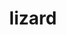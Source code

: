 ---
title: "lizard"
layout: cache
categories: [package, v2025.07.0]
meta: {"compilers": ["cce@18.0.0", "gcc@11.1.0", "gcc@11.4.0", "gcc@12.4.0"], "num_specs": 5, "num_specs_by_stack": {"aws-pcluster-neoverse_v1": 1, "data-vis-sdk": 1, "e4s": 1, "e4s-cray-rhel": 1, "e4s-neoverse-v2": 1, "e4s-rocm-external": 1, "root": 5}, "oss": ["amzn2", "rhel8", "ubuntu20.04", "ubuntu22.04"], "platforms": ["linux"], "stacks": ["aws-pcluster-neoverse_v1", "data-vis-sdk", "e4s", "e4s-cray-rhel", "e4s-neoverse-v2", "e4s-rocm-external", "root"], "targets": ["neoverse_v1", "neoverse_v2", "x86_64_v3"], "versions": ["2.1"]}
spec_details: [{"compiler": "cce@18.0.0", "hash": "3b23pszhazvp7taeiu64l47nckw2mbsi", "os": "rhel8", "platform": "linux", "size": "-", "stacks": ["e4s-cray-rhel", "root"], "target": "x86_64_v3", "variants": ["build_system=makefile"], "versions": ["2.1"]}, {"compiler": "gcc@11.4.0", "hash": "3y6wpramcdxbzmclpnrcjpbhppe25pyd", "os": "ubuntu22.04", "platform": "linux", "size": "-", "stacks": ["e4s", "e4s-rocm-external", "root"], "target": "x86_64_v3", "variants": ["build_system=makefile"], "versions": ["2.1"]}, {"compiler": "gcc@11.1.0", "hash": "67irgguepzhwmlssrxfmpraplt3263jx", "os": "ubuntu20.04", "platform": "linux", "size": "-", "stacks": ["data-vis-sdk", "root"], "target": "x86_64_v3", "variants": ["build_system=makefile"], "versions": ["2.1"]}, {"compiler": "gcc@12.4.0", "hash": "chjbyjhbgevmd6hee4faoohufdawx2gv", "os": "amzn2", "platform": "linux", "size": "-", "stacks": ["aws-pcluster-neoverse_v1", "root"], "target": "neoverse_v1", "variants": ["build_system=makefile"], "versions": ["2.1"]}, {"compiler": "gcc@11.4.0", "hash": "nthgdw4rocrjrtpqenqkkesqu7rjdguq", "os": "ubuntu22.04", "platform": "linux", "size": "-", "stacks": ["e4s-neoverse-v2", "root"], "target": "neoverse_v2", "variants": ["build_system=makefile"], "versions": ["2.1"]}]
---